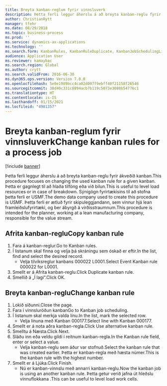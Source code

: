```yaml
---
title: Breyta kanban-reglum fyrir vinnsluverk
description: Þetta ferli leggur áherslu á að breyta kanban-reglu fyrir ákveðið kanban.
author: ChristianRytt
manager: tfehr
ms.date: 08/29/2018
ms.topic: business-process
ms.prod: ''
ms.service: dynamics-ax-applications
ms.technology: ''
ms.search.form: KanbanRules, KanbanRuleDuplicate, KanbanJobSchedulingListPage, LeanRuleReassignmentWizard, KanbanReassignRuleLookup
audience: Application User
ms.reviewer: kamaybac
ms.search.region: Global
ms.author: crytt
ms.search.validFrom: 2016-06-30
ms.dyn365.ops.version: Version 7.0.0
ms.openlocfilehash: 5e0e1989bcc4ca02d097f9ebff40f21158f26546
ms.sourcegitcommit: 38d40c331c8894acb7b119c5073e3088b54776c1
ms.translationtype: HT
ms.contentlocale: is-IS
ms.lasthandoff: 01/15/2021
ms.locfileid: "4981357"
---
```

# <a name="change-kanban-rules-for-a-process-job"></a><span data-ttu-id="c3a87-103">Breyta kanban-reglum fyrir vinnsluverk</span><span class="sxs-lookup"><span data-stu-id="c3a87-103">Change kanban rules for a process job</span></span>

[!include [banner](../../includes/banner.md)]

<span data-ttu-id="c3a87-104">Þetta ferli leggur áherslu á að breyta kanban-reglu fyrir ákveðið kanban.</span><span class="sxs-lookup"><span data-stu-id="c3a87-104">This procedure focuses on changing the used kanban rule for a given kanban.</span></span> <span data-ttu-id="c3a87-105">Þetta er gagnlegt til að hlaða tilföng eða við bilun.</span><span class="sxs-lookup"><span data-stu-id="c3a87-105">This is useful to level load resources or in case of breakdown.</span></span> <span data-ttu-id="c3a87-106">Sýnigögn fyrirtækisins til að stofna þetta ferli er USMF.</span><span class="sxs-lookup"><span data-stu-id="c3a87-106">The demo data company used to create this procedure is USMF.</span></span> <span data-ttu-id="c3a87-107">Þetta ferli er ætluð fyrir skipuleggjandann, sem vinnur hjá lean framleiðslufyrirtæki, og ber ábyrgð á virðisstraumnum.</span><span class="sxs-lookup"><span data-stu-id="c3a87-107">This procedure is intended for the planner, working at a lean manufacturing company, responsible for the value stream.</span></span>


## <a name="copy-kanban-rule"></a><span data-ttu-id="c3a87-108">Afrita kanban-reglu</span><span class="sxs-lookup"><span data-stu-id="c3a87-108">Copy kanban rule</span></span>
1. <span data-ttu-id="c3a87-109">Fara á kanban-reglur.</span><span class="sxs-lookup"><span data-stu-id="c3a87-109">Go to Kanban rules.</span></span>
2. <span data-ttu-id="c3a87-110">Í listanum skal finna og velja þá skráningu sem óskað er eftir.</span><span class="sxs-lookup"><span data-stu-id="c3a87-110">In the list, find and select the desired record.</span></span>
    * <span data-ttu-id="c3a87-111">Velja tilviksreglur kanbans 000022 L0001.</span><span class="sxs-lookup"><span data-stu-id="c3a87-111">Select Event Kanban rule 000022 for L0001.</span></span>  
3. <span data-ttu-id="c3a87-112">Smellt er á Afrita kanban-reglu.</span><span class="sxs-lookup"><span data-stu-id="c3a87-112">Click Duplicate kanban rule.</span></span>
4. <span data-ttu-id="c3a87-113">Smellið á „Í lagi“.</span><span class="sxs-lookup"><span data-stu-id="c3a87-113">Click OK.</span></span>

## <a name="change-kanban-rule"></a><span data-ttu-id="c3a87-114">Breyta kanban-reglu</span><span class="sxs-lookup"><span data-stu-id="c3a87-114">Change kanban rule</span></span>
1. <span data-ttu-id="c3a87-115">Lokið síðunni.</span><span class="sxs-lookup"><span data-stu-id="c3a87-115">Close the page.</span></span>
2. <span data-ttu-id="c3a87-116">Fara í vinnsluröðun kanban</span><span class="sxs-lookup"><span data-stu-id="c3a87-116">Go to Kanban job scheduling.</span></span>
3. <span data-ttu-id="c3a87-117">Í listanum skal merkja valda línu.</span><span class="sxs-lookup"><span data-stu-id="c3a87-117">In the list, mark the selected row.</span></span>
    * <span data-ttu-id="c3a87-118">Velja línuna með Kanban 000177.</span><span class="sxs-lookup"><span data-stu-id="c3a87-118">Select line with Kanban 000177.</span></span>  
4. <span data-ttu-id="c3a87-119">Smellt er á nota aðra kanban-regla.</span><span class="sxs-lookup"><span data-stu-id="c3a87-119">Click Use alternative kanban rule.</span></span>
5. <span data-ttu-id="c3a87-120">Smelltu á Næsta.</span><span class="sxs-lookup"><span data-stu-id="c3a87-120">Click Next.</span></span>
6. <span data-ttu-id="c3a87-121">Sláðu inn eða veldu gildi í reitnum kanban-regla.</span><span class="sxs-lookup"><span data-stu-id="c3a87-121">In the Kanban rule field, enter or select a value.</span></span>
    * <span data-ttu-id="c3a87-122">Velja kanban-reglu sem áður var stofnuð.</span><span class="sxs-lookup"><span data-stu-id="c3a87-122">Select the kanban rule that was created earlier.</span></span> <span data-ttu-id="c3a87-123">Þetta er kanban-regla með hæsta númer.</span><span class="sxs-lookup"><span data-stu-id="c3a87-123">This is the kanban rule with the highest number.</span></span>  
7. <span data-ttu-id="c3a87-124">Smellt er á Ljúka.</span><span class="sxs-lookup"><span data-stu-id="c3a87-124">Click Finish.</span></span>
    * <span data-ttu-id="c3a87-125">Nú er kanban-vinnslu með annarri kanban-reglu.</span><span class="sxs-lookup"><span data-stu-id="c3a87-125">Now the kanban job is using an another kanban rule.</span></span> <span data-ttu-id="c3a87-126">Þetta getur verið jafna út hleðslu vinnuflokkana .</span><span class="sxs-lookup"><span data-stu-id="c3a87-126">This can be useful to level load work cells.</span></span>  

